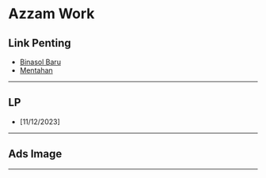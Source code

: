 # Azzam Work

## Link Penting
- [Binasol Baru](https://drive.google.com/drive/u/1/folders/1BeJMWLOHJxdYfQwVkT6wwKlg108c4Ah-)
- [Mentahan](https://drive.google.com/drive/u/1/folders/1FdlQiyIkJwPzjV9fRdVPPm15c4cF2JQn)
---
## LP
- [11/12/2023]
---
## Ads Image
---


<!--stackedit_data:
eyJoaXN0b3J5IjpbMTgzOTE1ODk2LC05OTkyMzEwNDcsMTU3OT
g0NjY0OSwtMTA5NTUzMDA4MF19
-->